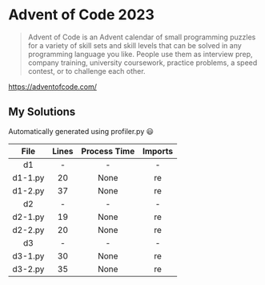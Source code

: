 # Advent of Code 2023

> Advent of Code is an Advent calendar of small programming puzzles for a variety of skill sets and
> skill levels that can be solved in any programming language you like. People use them as interview
> prep, company training, university coursework, practice problems, a speed contest, or to challenge
> each other.

<https://adventofcode.com/>

## My Solutions
Automatically generated using profiler.py 😃
<!--TABLEBEGIN-->




|File|Lines|Process Time|Imports|
| :---: | :---: | :---: | :---: |
|d1|-|-|-|
|d1-1.py|20|None|re|
|d1-2.py|37|None|re|
|d2|-|-|-|
|d2-1.py|19|None|re|
|d2-2.py|20|None|re|
|d3|-|-|-|
|d3-1.py|30|None|re|
|d3-2.py|35|None|re|
<!--TABLEEND-->
